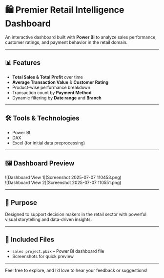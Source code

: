 # 🛍️ Premier Retail Intelligence Dashboard

An interactive dashboard built with **Power BI** to analyze sales performance, customer ratings, and payment behavior in the retail domain.

---

## 📊 Features

- **Total Sales & Total Profit** over time
- **Average Transaction Value** & **Customer Rating**
- Product-wise performance breakdown
- Transaction count by **Payment Method**
- Dynamic filtering by **Date range** and **Branch**

---

## 🛠 Tools & Technologies

- Power BI
- DAX
- Excel (for initial data preprocessing)

---

## 🖼️ Dashboard Preview

![Dashboard View 1](Screenshot 2025-07-07 110453.png)  
![Dashboard View 2](Screenshot 2025-07-07 110551.png)

---

## 🎯 Purpose

Designed to support decision makers in the retail sector with powerful visual storytelling and data-driven insights.

---

## 📂 Included Files

- `sales project.pbix` – Power BI dashboard file
- Screenshots for quick preview

---

Feel free to explore, and I’d love to hear your feedback or suggestions!
